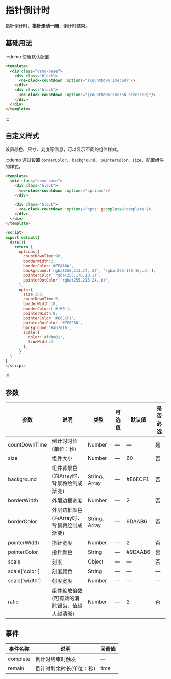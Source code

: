 # 指针倒计时

指针倒计时，**指针走动一圈**，倒计时结束。


## 基础用法

:::demo 使用默认配置
```html
<template>
  <div class="demo-base">
    <div class="block">
      <ne-clock-countdown :options="{countDownTime:60}"/>
    </div>
    <div class="block">
      <ne-clock-countdown :options="{countDownTime:50,size:100}"/>
    </div>
  </div>
</template>
```
:::

## 自定义样式

设置颜色、尺寸、刻度等信息，可以显示不同的组件样式。

:::demo 通过设置 `borderColor`、 `background`、 `pointerColor`、`size`，配置组件的样式。
```html
<template>
  <div class="demo-base">
    <div class="block">
      <ne-clock-countdown :options="options"/>
    </div>

    <div class="block">
      <ne-clock-countdown :options="opts" @complete="complete"/>
    </div>
  </div>
</template>

<script>
export default{
  data(){
    return {
      options:{
        countDownTime:90,
        borderWidth:2,
        borderColor:'#FFAA0A',
        background:['rgba(255,213,24,.3)', 'rgba(255,170,10,.5)'],
        pointerColor:'rgba(255,170,10,1)',
        pointerDotColor:'rgba(255,213,24,.8)',
      },
      opts:{
        size:200,
        countDownTime:5,
        borderWidth:10,
        borderColor:['#f60'],
        pointerWidth:8,
        pointerColor:'#E6ECF1',
        pointerDotColor:'#7F8C8D',
        background:'#ab7ef6',
        scale:{
          color:'#fdbe01',
          lineWidth:3
        },
      }
  }
}
</script>
```
:::

## 参数

| 参数                        | 说明                       | 类型   | 可选值          | 默认值       | 是否必选 |
| --------------------------- | -------------------------- | ------ | --------------- | ------------ |------------ |
| countDownTime | 倒计时时长(单位：秒) | Number | — | — | 是 |
| size | 组件大小 | Number | — | 60 | 否 |
| background | 组件背景色(为Array时，背景将绘制成渐变) | String、Array | — | #E6ECF1 | 否 |
| borderWidth | 外层边框宽度 | Number | — | 2 | 否 |
| borderColor | 外层边框颜色(为Array时，背景将绘制成渐变) | String、Array | — | 9DAAB6 | 否 |
| pointerWidth | 指针宽度 | Number | — | 2 | 否 |
| pointerColor | 指针颜色 | String | — | #9DAAB6 | 否 |
| scale | 刻度 | Object | — | — | 否 |
| scale['color'] | 刻度颜色 | String | — | — | — |
| scale['width'] | 刻度宽度 | Number | — | — | — |
| ratio | 组件缩放倍数(可有效的消除锯齿，值越大越清晰) | Number | — | 2 | 否 |

## 事件

| 事件名称        | 说明          | 回调值 |
| ------------ | ------------ | ------ | 
| complete | 倒计时结束时触发 | — |
| remain | 倒计时剩余时长(单位：秒) | time |

<script>
export default{
  data(){
    return {
      optin:{
        countDownTime:60
      },
      optin1:{
        countDownTime:60,
        borderColor: '#AB7EF6', // 边框颜色
        outerColor: '#ffc715', // 最外层底圆颜色
        scheduleColor: '#7ac70c', // 进度条动画颜色
        fontColor: '#AB7EF6', // 字体颜色
        ringColor: '#377FEA', // 进度条环形颜色
        innerColor: '#FFF5CD', // 最内圆底色
        innerBorderWidth:4,
        drawInnerRing:true
      },
      options1:{
        countDownTime:90,
        borderWidth:2,
        borderColor:'#FFAA0A',
        background:['rgba(255,213,24,.3)', 'rgba(255,170,10,.5)'],
        pointerColor:'rgba(255,170,10,1)',
        pointerDotColor:'rgba(255,213,24,.8)',
      },
      options:{
        size:200,
        countDownTime:60,
        borderWidth:8,
        borderColor:['#8e5cd4','#ea4c89'],
        background:['#fff1f0','#ffa39e'],
        pointerWidth:8,
        pointerColor:'#f4645f',
        text:{
          content:['🍏','🍎','🍊','🍋']
        },
        // scale:{
        //   color:'#AB7EF6',
        //   small:true
        // }
      },
      opts:{
        size:200,
        countDownTime:30,
        borderWidth:10,
        borderColor:['#f60'],
        pointerWidth:8,
        pointerColor:'#E6ECF1',
        background:'#fa8c16',
        scale:{
          color:'#ffd591',
          lineWidth:3
        },
      }
    }
  },
   methods: {
     complete(){
       console.log('over')
     }
   }
}
</script>

<style lang="scss">
.demo-base{
  display: flex;
  justify-content: space-between;
  align-items: center;
  position: relative;
  text-align:center;
  .block{
    flex:1;
  }
}
</style>

